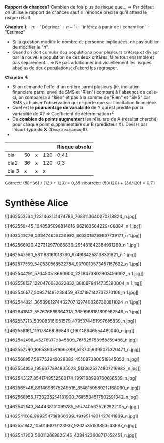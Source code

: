 **Rapport de chances?**
Combien de fois plus de risque que...
=> Par défaut on utilise le rapport de chances sauf si l'énoncé précise qu'il attend le risque relatif.


**Chapitre 1**: 
	- $n$: 
		- "Décrivez"
	- $n - 1$: 
		- "Inférez à partir de l'échantillon"
		- "Estimez"
- Si la question modifie le nombre de personne impliquées, ne pas oublier de modifier le "$n$".
- Quand on doit cumuler des populations pour plusieurs critères et diviser par la nouvelle population de ces deux critères, faire tout ensemble et pas séparément...
	=> Ne pas additionner individuellement les risques absolus de deux populations; d'abord les regrouper.

**Chapitre 4**: 
- Si on demande l'effet d'un critère parmi plusieurs (ie. incitation financière parmi envoi de SMS et "Rien") comparé à l'absence de celle-ci, on comparera à "Rien" et pas à la somme de "Rien" et "SMS" car SMS va biaiser l'observation qui ne porte que sur l'incitation financière.
- Quel est le **pourcentage de variabilité** de Y qui est prédite par la variabilité de X?
	=> Coefficient de détermination $r^2$
- De **combien de points augmentent** les résultats de A (résultat cherché) pour chaque point supplémentaire sur B (prédicteur X). Diviser par l'écart-type de **X** ($\sqrt{variance}$).
- 


|       |     |     |     | $\text{Risque absolu}$ |
| ----- | --- | --- | --- | ---------------------- |
| bla   | 50  | x   | 120 | 0,41                   |
| bla2  | 36  | x   | 120 | 0,3                    |
| bla 3 | x   | x   | x   |                        |

Correct: (50+36) / (120 + 120) = 0,35
Incorrect: (50/120) + (36/120) = 0,71


# Synthèse Alice
![[462553764_1231463131474786_7688113640270818824_n.jpg]]

![[462559445_1048585096814616_962163564229406884_n 1.jpg]]

![[462549278_563474656236992_8603018799867739171_n 1.jpg]]

![[462566020_427312977065836_295481842384961289_n 1.jpg]]

![[462547960_581183161013760_6749134258138331621_n 1.jpg]]

![[462577569_540530568522784_9070010573457157622_n 1.jpg]]

![[462544291_570450518660000_2268473802902456002_n 1.jpg]]

![[462558137_1220476082622832_3810979414735390004_n 1.jpg]]

![[462546577_509571485238459_8747197142737270106_n 1.jpg]]

![[462544321_3658981274432707_1297408267300811024_n 1.jpg]]

![[462641842_557676866664318_3689968181899962546_n 1.jpg]]



![[462557213_509083161951579_4795374451997695839_n.jpg]]

![[462558161_1191784681898437_190148646554460040_n.jpg]]

![[462542498_432760779845809_767525753958859466_n.jpg]]

![[462557290_1065393581695389_5237059395075320471_n.jpg]]

![[462568957_597752946028382_4550873800518845053_n.jpg]]

![[462554056_1956677894835028_5133625274802216982_n.jpg]]

![[462543127_8541749552580174_1997168998760686539_n.jpg]]

![[462565446_8914698975249518_8548150580212168060_n.jpg]]

![[462568956_1733235254181900_7685534517502591342_n.jpg]]

![[462542543_844438101099785_5947405625262922105_n.jpg]]

![[462541066_899254738860339_4938514831427041839_n.jpg]]

![[462551942_1050146010123937_9202535158853543697_n.jpg]]

![[462547903_560112689825145_4284423608717052451_n.jpg]]

